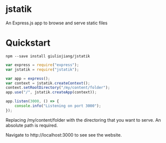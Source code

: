 # jstatik

An Express.js app to browse and serve static files

# Quickstart

```
npm --save install giuliojiang/jstatik
```

```javascript
var express = require("express");
var jstatik = require("jstatik");

var app = express();
var context = jstatik.createContext();
context.setRootDirectory("/my/content/folder");
app.use("/", jstatik.createApp(context));

app.listen(3000, () => {
    console.info("Listening on port 3000");
});
```

Replacing /my/content/folder with the directoring that you want to serve. An absolute path is required.

Navigate to http://localhost:3000 to see see the website.